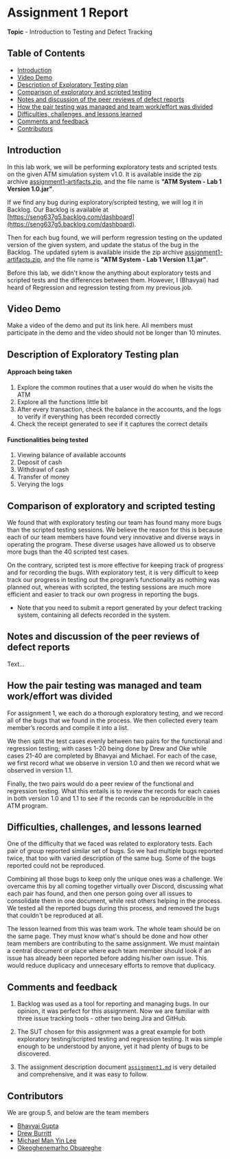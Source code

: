 # Assignment 1 Report

**Topic** - Introduction to Testing and Defect Tracking

## Table of Contents

-   [Introduction](#introduction)
-   [Video Demo](#video-demo)
-   [Description of Exploratory Testing plan](#description-of-exploratory-testing-plan)
-   [Comparison of exploratory and scripted testing](#comparison-of-exploratory-and-scripted-testing)
-   [Notes and discussion of the peer reviews of defect reports](#notes-and-discussion-of-the-peer-reviews-of-defect-reports)
-   [How the pair testing was managed and team work/effort was divided](#how-the-pair-testing-was-managed-and-team-workeffort-was-divided)
-   [Difficulties, challenges, and lessons learned](#difficulties-challenges-and-lessons-learned)
-   [Comments and feedback](#comments-and-feedback)
-   [Contributors](#contributors)

## Introduction

In this lab work, we will be performing exploratory tests and scripted tests on the given ATM simulation system v1.0. It is available inside the zip archive [assignment1-artifacts.zip](assignment1-artifacts.zip), and the file name is **"ATM System - Lab 1 Version 1.0.jar"**.

If we find any bug during exploratory/scripted testing, we will log it in Backlog. Our Backlog is available at [https://seng637g5.backlog.com/dashboard](https://seng637g5.backlog.com/dashboard).

Then for each bug found, we will perform regression testing on the updated version of the given system, and update the status of the bug in the Backlog. The updated sytem is available inside the zip archive [assignment1-artifacts.zip](assignment1-artifacts.zip), and the file name is **"ATM System - Lab 1 Version 1.1.jar"**.

Before this lab, we didn't know the anything about exploratory tests and scripted tests and the differences between them. However, I (Bhavyai) had heard of Regression and regression testing from my previous job.

## Video Demo

Make a video of the demo and put its link here.
All members must participate in the demo and the video should not be longer than 10 minutes.

## Description of Exploratory Testing plan

<!-- **Pair 1**: exploratory testing with card 1, using pin 42.

**Pair 2**: exploratory testing with card 2, using pin 1234.
 -->

#### Approach being taken

1. Explore the common routines that a user would do when he visits the ATM
2. Explore all the functions little bit
3. After every transaction, check the balance in the accounts, and the logs to verify if everything has been recorded correctly
4. Check the receipt generated to see if it captures the correct details

#### Functionalities being tested

1. Viewing balance of available accounts
2. Deposit of cash
3. Withdrawl of cash
4. Transfer of money
5. Verying the logs

## Comparison of exploratory and scripted testing

We found that with exploratory testing our team has found many more bugs than the scripted testing sessions. We believe the reason for this is because each of our team members have found very innovative and diverse ways in operating the program. These diverse usages have allowed us to observe more bugs than the 40 scripted test cases.

On the contrary, scripted test is more effective for keeping track of progress and for recording the bugs. With exploratory test, it is very difficult to keep track our progress in testing out the program’s functionality as nothing was planned out, whereas with scripted, the testing sessions are much more efficient and easier to track our own progress in reporting the bugs.


-   Note that you need to submit a report generated by your defect tracking
    system, containing all defects recorded in the system.

## Notes and discussion of the peer reviews of defect reports

Text...

## How the pair testing was managed and team work/effort was divided

For assignment 1, we each do a thorough exploratory testing, and we record all of the bugs that we found in the process. We then collected every team member’s records and compile it into a list.


We then split the test cases evenly between two pairs for the functional and regression testing; with cases 1-20 being done by Drew and Oke while cases 21-40 are completed by Bhavyai and Michael. For each of the case, we first record what we observe in version 1.0 and then we record what we observed in version 1.1. 


Finally, the two pairs would do a peer review of the functional and regression testing. What this entails is to review the records for each cases in both version 1.0 and 1.1 to see if the records can be reproducible in the ATM program.


## Difficulties, challenges, and lessons learned

One of the difficulty that we faced was related to exploratory tests. Each pair of group reported similar set of bugs. So we had multiple bugs reported twice, that too with varied description of the same bug. Some of the bugs reported could not be reproduced.

Combining all those bugs to keep only the unique ones was a challenge. We overcame this by all coming together virtually over Discord, discussing what each pair has found, and then one person going over all issues to consolidate them in one document, while rest others helping in the process. We tested all the reported bugs during this process, and removed the bugs that couldn't be reproduced at all.

The lesson learned from this was team work. The whole team should be on the same page. They must know what's should be done and how other team members are contributing to the same assignment. We must maintain a central document or place where each team member should look if an issue has already been reported before adding his/her own issue. This would reduce duplicacy and unnecesary efforts to remove that duplicacy.

## Comments and feedback

1. Backlog was used as a tool for reporting and managing bugs. In our opinion, it was perfect for this assignment. Now we are familiar with three issue tracking tools - other two being Jira and GitHub.

2. The SUT chosen for this assignment was a great example for both exploratory testing/scripted testing and regression testing. It was simple enough to be understood by anyone, yet it had plenty of bugs to be discovered.

3. The assignment description document [`assignment1.md`](assignment1.md) is very detailed and comprehensive, and it was easy to follow.

## Contributors

We are group 5, and below are the team members

-   [Bhavyai Gupta](https://github.com/zbhavyai)
-   [Drew Burritt](https://github.com/dburritt)
-   [Michael Man Yin Lee](https://github.com/mlee2021)
-   [Okeoghenemarho Obuareghe](https://github.com/oobuareghe)
